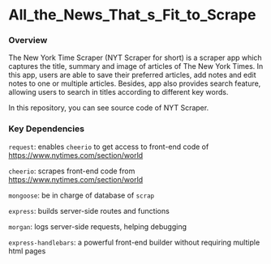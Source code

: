 # All_the_News_That_s_Fit_to_Scrape
### Overview

The New York Time Scraper (NYT Scraper for short) is a scraper app which captures the title, summary and image of articles of The New York Times. In this app, users are able to save their preferred articles, add notes and edit notes to one or multiple articles. Besides, app also provides search feature, allowing users to search in titles according to different key words.

In this repository, you can see source code of NYT Scraper. 


### Key Dependencies

`request`: enables `cheerio` to get access to front-end code of https://www.nytimes.com/section/world

`cheerio`: scrapes front-end code from https://www.nytimes.com/section/world

`mongoose`: be in charge of database of `scrap`

`express`: builds server-side routes and functions

`morgan`: logs server-side requests, helping debugging

`express-handlebars`: a powerful front-end builder without requiring multiple html pages
